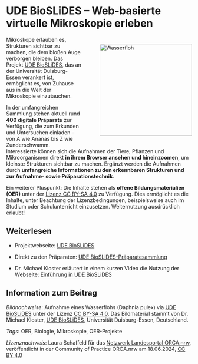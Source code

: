 # UDE BioSLiDES – Web-basierte virtuelle Mikroskopie erleben

<img src="https://github.com/lindahalm-hsbi/infOERmiert/assets/149467048/9cf8c0cb-9ae4-4e72-bfb5-7263c3245a5a" style="float: right; margin: 20px 0px 20px 50px" alt="Wasserfloh" title="Wasserfloh" width="250px"/> 

Mikroskope erlauben es, Strukturen sichtbar zu machen, die dem bloßen Auge verborgen bleiben. Das Projekt [UDE BioSLiDES](https://www.uni-due.de/bioslides/ "BioSLiDES"), das an der Universität Duisburg-Essen verankert ist, ermöglicht es, von Zuhause aus in die Welt der Mikroskopie einzutauchen.

In der umfangreichen Sammlung stehen aktuell rund **400 digitale Präparate** zur Verfügung, die zum Erkunden und Untersuchen einladen – von A wie Ananas bis Z wie Zunderschwamm. Interessierte können sich die Aufnahmen der Tiere, Pflanzen und Mikroorganismen direkt **in ihrem Browser ansehen und hineinzoomen**, um kleinste Strukturen sichtbar zu machen. Ergänzt werden die Aufnahmen durch **umfangreiche Informationen zu den erkennbaren Strukturen und zur Aufnahme- sowie Präparationstechnik**.

Ein weiterer Pluspunkt: Die Inhalte stehen als **offene Bildungsmaterialien (OER)** unter der [Lizenz CC BY-SA 4.0](https://creativecommons.org/licenses/by-sa/4.0/deed.de "Lizenz CC BY-SA 4.0") zu Verfügung. Dies ermöglicht es die Inhalte, unter Beachtung der Lizenzbedingungen, beispielsweise auch im Studium oder Schulunterricht einzusetzen. Weiternutzung ausdrücklich erlaubt!

## Weiterlesen

- Projektwebseite: [UDE BioSLiDES](https://www.uni-due.de/bioslides/ "UDE BioSLiDES")

- Direkt zu den Präparaten: [UDE BioSLiDES-Präparatesammlung](https://bioslides.biologie.uni-due.de/collection.php "BioSLiDES-Präparatesammlung")

- Dr. Michael Kloster erläutert in einem kurzen Video die Nutzung der Webseite: [Einführung in UDE BioSLiDES](https://www.uni-due.de/bioslides/intro_video_de.php "Einführung in UDE BioSLiDES")

## Information zum Beitrag

*Bildnachweise*: Aufnahme eines Wasserflohs (Daphnia pulex) via [UDE BioSLiDES](https://bioslides.biologie.uni-due.de/viewer.html?id=220 "UDE BioSLiDES") unter der Lizenz [CC BY-SA 4.0](https://creativecommons.org/licenses/by-sa/4.0/deed.de "CC BY-SA 4.0"). Das Bildmaterial stammt von Dr. Michael Kloster, [UDE BioSLiDES](https://www.uni-due.de/bioslides/ "UDE BioSLiDES"), Universität Duisburg-Essen, Deutschland.

*Tags*: OER, Biologie, Mikroskopie, OER-Projekte

*Lizenznachweis*: Laura Schaffeld für das <a href="http://www.orca.nrw/ueber-uns/netzwerk" target="_blank">Netzwerk Landesportal ORCA.nrw</a>, veröffentlicht in der Community of Practice ORCA.nrw am 18.06.2024, <a href="https://creativecommons.org/licenses/by/4.0/" target="_blank">CC BY 4.0</a>



